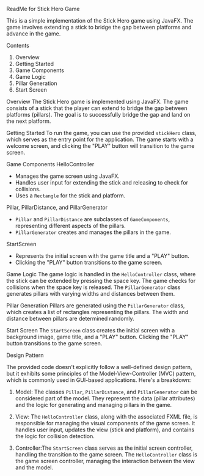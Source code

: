 ReadMe for Stick Hero Game

This is a simple implementation of the Stick Hero game using JavaFX. The game involves extending a stick to bridge the gap between platforms and advance in the game.

Contents
1. Overview
2. Getting Started
3. Game Components
4. Game Logic
5. Pillar Generation
6. Start Screen

Overview
The Stick Hero game is implemented using JavaFX. The game consists of a stick that the player can extend to bridge the gap between platforms (pillars). The goal is to successfully bridge the gap and land on the next platform.

Getting Started
To run the game, you can use the provided `stickHero` class, which serves as the entry point for the application. The game starts with a welcome screen, and clicking the "PLAY" button will transition to the game screen.

Game Components
HelloController
- Manages the game screen using JavaFX.
- Handles user input for extending the stick and releasing to check for collisions.
- Uses a `Rectangle` for the stick and platform.

Pillar, PillarDistance, and PillarGenerator
- `Pillar` and `PillarDistance` are subclasses of `GameComponents`, representing different aspects of the pillars.
- `PillarGenerator` creates and manages the pillars in the game.

StartScreen
- Represents the initial screen with the game title and a "PLAY" button.
- Clicking the "PLAY" button transitions to the game screen.

Game Logic
The game logic is handled in the `HelloController` class, where the stick can be extended by pressing the space key. The game checks for collisions when the space key is released. The `PillarGenerator` class generates pillars with varying widths and distances between them.

Pillar Generation
Pillars are generated using the `PillarGenerator` class, which creates a list of rectangles representing the pillars. The width and distance between pillars are determined randomly.

Start Screen
The `StartScreen` class creates the initial screen with a background image, game title, and a "PLAY" button. Clicking the "PLAY" button transitions to the game screen.

Design Pattern


The provided code doesn't explicitly follow a well-defined design pattern, but it exhibits some principles of the Model-View-Controller (MVC) pattern, which is commonly used in GUI-based applications. Here's a breakdown:

1. Model: The classes `Pillar`, `PillarDistance`, and `PillarGenerator` can be considered part of the model. They represent the data (pillar attributes) and the logic for generating and managing pillars in the game.

2. View: The `HelloController` class, along with the associated FXML file, is responsible for managing the visual components of the game screen. It handles user input, updates the view (stick and platform), and contains the logic for collision detection.

3. Controller:The `StartScreen` class serves as the initial screen controller, handling the transition to the game screen. The `HelloController` class is the game screen controller, managing the interaction between the view and the model.


